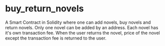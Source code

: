 # buy_return_novels

A Smart Contract in Solidity where one can add novels, buy novels and return novels. Only one novel can be added by an address. Each novel has it's own transaction fee. When the user returns the novel, price of the novel except the transaction fee is returned to the user.
